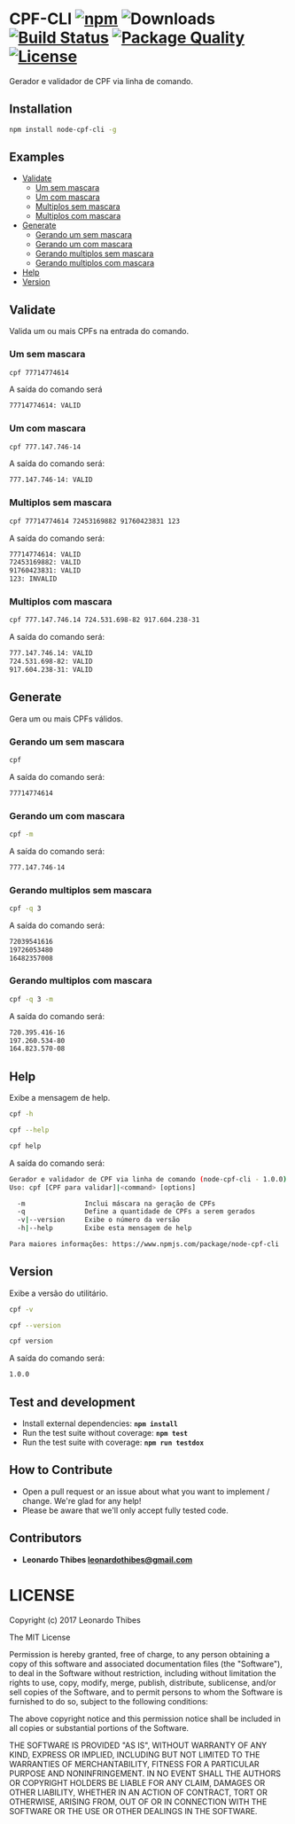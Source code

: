 # CPF-CLI [![npm](http://img.shields.io/npm/v/node-cpf-cli.svg)](https://www.npmjs.com/package/node-cpf-cli) ![Downloads](https://img.shields.io/npm/dm/node-cpf-cli.svg) [![Build Status](https://secure.travis-ci.org/leonardothibes/node-cpf-cli.png)](http://travis-ci.org/leonardothibes/node-cpf-cli) [![Package Quality](http://npm.packagequality.com/shield/node-cpf-cli.svg)](http://packagequality.com/#?package=node-cpf-cli) [![License](https://img.shields.io/npm/l/node-cpf-cli.svg)](LICENSE)

Gerador e validador de CPF via linha de comando.

Installation
------------

```bash
npm install node-cpf-cli -g
```

Examples
--------

* [Validate](#validate)
    * [Um sem mascara](#um-sem-mascara)
    * [Um com mascara](#um-com-mascara)
    * [Multiplos sem mascara](#multiplos-sem-mascara)
    * [Multiplos com mascara](#multiplos-com-mascara)
* [Generate](#generate)
    * [Gerando um sem mascara](#gerando-um-sem-mascara)
    * [Gerando um com mascara](#gerando-um-com-mascara)
    * [Gerando multiplos sem mascara](#gerando-multiplos-sem-mascara)
    * [Gerando multiplos com mascara](#gerando-multiplos-com-mascara)
* [Help](#help)
* [Version](#version)

Validate
--------

Valida um ou mais CPFs na entrada do comando.

### Um sem mascara

```bash
cpf 77714774614
```

A saída do comando será

```bash
77714774614: VALID
```

### Um com mascara

```bash
cpf 777.147.746-14
```

A saída do comando será:

```bash
777.147.746-14: VALID
```

### Multiplos sem mascara

```bash
cpf 77714774614 72453169882 91760423831 123
```

A saída do comando será:

```bash
77714774614: VALID
72453169882: VALID
91760423831: VALID
123: INVALID
```

### Multiplos com mascara

```bash
cpf 777.147.746.14 724.531.698-82 917.604.238-31
```

A saída do comando será:

```bash
777.147.746.14: VALID
724.531.698-82: VALID
917.604.238-31: VALID
```

Generate
--------

Gera um ou mais CPFs válidos.

### Gerando um sem mascara

```bash
cpf
```

A saída do comando será:

```bash
77714774614
```

### Gerando um com mascara

```bash
cpf -m
```

A saída do comando será:

```bash
777.147.746-14
```

### Gerando multiplos sem mascara

```bash
cpf -q 3
```

A saída do comando será:

```bash
72039541616
19726053480
16482357008
```

### Gerando multiplos com mascara

```bash
cpf -q 3 -m
```

A saída do comando será:

```bash
720.395.416-16
197.260.534-80
164.823.570-08
```

Help
----

Exibe a mensagem de help.

```bash
cpf -h
```
```bash
cpf --help
```

```bash
cpf help
```

A saída do comando será:

```bash
Gerador e validador de CPF via linha de comando (node-cpf-cli - 1.0.0)
Uso: cpf [CPF para validar]|<command> [options]

  -m               Inclui máscara na geração de CPFs
  -q               Define a quantidade de CPFs a serem gerados
  -v|--version     Exibe o número da versão
  -h|--help        Exibe esta mensagem de help

Para maiores informações: https://www.npmjs.com/package/node-cpf-cli
```

Version
-------

Exibe a versão do utilitário.

```bash
cpf -v
```
```bash
cpf --version
```

```bash
cpf version
```

A saída do comando será:

```bash
1.0.0
```

Test and development
--------------------

* Install external dependencies: **``npm install``**
* Run the test suite without coverage: **``npm test``**
* Run the test suite with coverage: **``npm run testdox``**

How to Contribute
-----------------

* Open a pull request or an issue about what you want to implement / change. We're glad for any help!
* Please be aware that we'll only accept fully tested code.

Contributors
------------

 * **Leonardo Thibes <leonardothibes@gmail.com>**

LICENSE
=======

Copyright (c) 2017 Leonardo Thibes

The MIT License

Permission is hereby granted, free of charge, to any person obtaining a copy of
this software and associated documentation files (the "Software"), to deal in
the Software without restriction, including without limitation the rights to
use, copy, modify, merge, publish, distribute, sublicense, and/or sell copies of
the Software, and to permit persons to whom the Software is furnished to do so,
subject to the following conditions:

The above copyright notice and this permission notice shall be included in all
copies or substantial portions of the Software.

THE SOFTWARE IS PROVIDED "AS IS", WITHOUT WARRANTY OF ANY KIND, EXPRESS OR
IMPLIED, INCLUDING BUT NOT LIMITED TO THE WARRANTIES OF MERCHANTABILITY, FITNESS
FOR A PARTICULAR PURPOSE AND NONINFRINGEMENT. IN NO EVENT SHALL THE AUTHORS OR
COPYRIGHT HOLDERS BE LIABLE FOR ANY CLAIM, DAMAGES OR OTHER LIABILITY, WHETHER
IN AN ACTION OF CONTRACT, TORT OR OTHERWISE, ARISING FROM, OUT OF OR IN
CONNECTION WITH THE SOFTWARE OR THE USE OR OTHER DEALINGS IN THE SOFTWARE.

